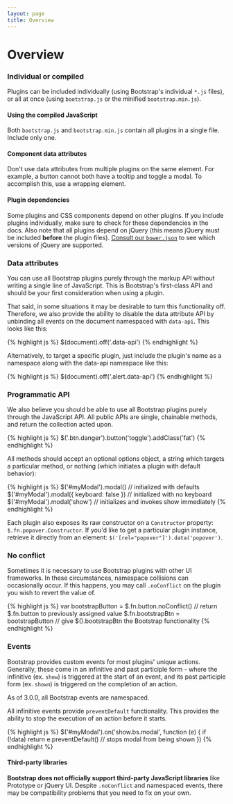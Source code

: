 ```yaml
---
layout: page
title: Overview
---
```


<div class="bs-docs-section">
  <h1 id="js-overview" class="page-header">Overview</h1>

  <h3 id="js-individual-compiled">Individual or compiled</h3>
  <p>Plugins can be included individually (using Bootstrap's individual <code>*.js</code> files), or all at once (using <code>bootstrap.js</code> or the minified <code>bootstrap.min.js</code>).</p>

  <div class="bs-callout bs-callout-danger">
    <h4>Using the compiled JavaScript</h4>
    <p>Both <code>bootstrap.js</code> and <code>bootstrap.min.js</code> contain all plugins in a single file. Include only one.</p>
  </div>

  <div class="bs-callout bs-callout-danger">
    <h4>Component data attributes</h4>
    <p>Don't use data attributes from multiple plugins on the same element. For example, a button cannot both have a tooltip and toggle a modal. To accomplish this, use a wrapping element.</p>
  </div>

  <div class="bs-callout bs-callout-danger">
    <h4>Plugin dependencies</h4>
    <p>Some plugins and CSS components depend on other plugins. If you include plugins individually, make sure to check for these dependencies in the docs. Also note that all plugins depend on jQuery (this means jQuery must be included <strong>before</strong> the plugin files). <a href="{{ site.repo }}/blob/v{{ site.current_version }}/bower.json">Consult our <code>bower.json</code></a> to see which versions of jQuery are supported.</p>
  </div>

  <h3 id="js-data-attrs">Data attributes</h3>
  <p>You can use all Bootstrap plugins purely through the markup API without writing a single line of JavaScript. This is Bootstrap's first-class API and should be your first consideration when using a plugin.</p>

  <p>That said, in some situations it may be desirable to turn this functionality off. Therefore, we also provide the ability to disable the data attribute API by unbinding all events on the document namespaced with <code>data-api</code>. This looks like this:</p>
{% highlight js %}
$(document).off('.data-api')
{% endhighlight %}

  <p>Alternatively, to target a specific plugin, just include the plugin's name as a namespace along with the data-api namespace like this:</p>
{% highlight js %}
$(document).off('.alert.data-api')
{% endhighlight %}

  <h3 id="js-programmatic-api">Programmatic API</h3>
  <p>We also believe you should be able to use all Bootstrap plugins purely through the JavaScript API. All public APIs are single, chainable methods, and return the collection acted upon.</p>
{% highlight js %}
$('.btn.danger').button('toggle').addClass('fat')
{% endhighlight %}

  <p>All methods should accept an optional options object, a string which targets a particular method, or nothing (which initiates a plugin with default behavior):</p>
{% highlight js %}
$('#myModal').modal()                      // initialized with defaults
$('#myModal').modal({ keyboard: false })   // initialized with no keyboard
$('#myModal').modal('show')                // initializes and invokes show immediately
{% endhighlight %}

  <p>Each plugin also exposes its raw constructor on a <code>Constructor</code> property: <code>$.fn.popover.Constructor</code>. If you'd like to get a particular plugin instance, retrieve it directly from an element: <code>$('[rel="popover"]').data('popover')</code>.</p>

  <h3 id="js-noconflict">No conflict</h3>
  <p>Sometimes it is necessary to use Bootstrap plugins with other UI frameworks. In these circumstances, namespace collisions can occasionally occur. If this happens, you may call <code>.noConflict</code> on the plugin you wish to revert the value of.</p>
{% highlight js %}
var bootstrapButton = $.fn.button.noConflict() // return $.fn.button to previously assigned value
$.fn.bootstrapBtn = bootstrapButton            // give $().bootstrapBtn the Bootstrap functionality
{% endhighlight %}

  <h3 id="js-events">Events</h3>
  <p>Bootstrap provides custom events for most plugins' unique actions. Generally, these come in an infinitive and past participle form - where the infinitive (ex. <code>show</code>) is triggered at the start of an event, and its past participle form (ex. <code>shown</code>) is triggered on the completion of an action.</p>
  <p>As of 3.0.0, all Bootstrap events are namespaced.</p>
  <p>All infinitive events provide <code>preventDefault</code> functionality. This provides the ability to stop the execution of an action before it starts.</p>
{% highlight js %}
$('#myModal').on('show.bs.modal', function (e) {
  if (!data) return e.preventDefault() // stops modal from being shown
})
{% endhighlight %}

  <div class="bs-callout bs-callout-warning" id="callout-third-party-libs">
    <h4>Third-party libraries</h4>
    <p><strong>Bootstrap does not officially support third-party JavaScript libraries</strong> like Prototype or jQuery UI. Despite <code>.noConflict</code> and namespaced events, there may be compatibility problems that you need to fix on your own.</p>
  </div>
</div>
